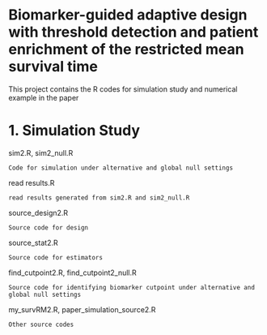 # Biomarker-guided adaptive design with threshold detection and patient enrichment of the restricted mean survival time
This project contains the R codes for simulation study and numerical example in the paper

# 1. Simulation Study
sim2.R, sim2_null.R
```
Code for simulation under alternative and global null settings
```
read results.R
```
read results generated from sim2.R and sim2_null.R
```

source_design2.R
```
Source code for design
```

source_stat2.R
```
Source code for estimators
```

find_cutpoint2.R, find_cutpoint2_null.R
```
Source code for identifying biomarker cutpoint under alternative and global null settings
```

my_survRM2.R, paper_simulation_source2.R
```
Other source codes
```
